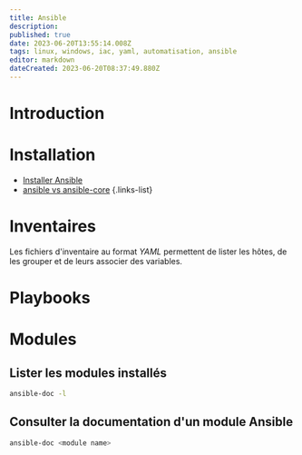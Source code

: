 ```yaml
---
title: Ansible
description: 
published: true
date: 2023-06-20T13:55:14.008Z
tags: linux, windows, iac, yaml, automatisation, ansible
editor: markdown
dateCreated: 2023-06-20T08:37:49.880Z
---
```


# Introduction


# Installation
-   [Installer Ansible](/ansible/install)
-   [ansible vs ansible-core](/ansible/ansible-vs-ansible-core)
{.links-list}

# Inventaires

Les fichiers d'inventaire au format *YAML* permettent de lister les hôtes, de les grouper et de leurs associer des variables.

# Playbooks

# Modules
## Lister les modules installés
```bash
ansible-doc -l
```
## Consulter la documentation d'un module Ansible
```bash
ansible-doc <module name>
```

